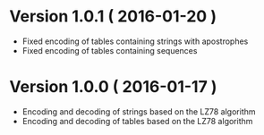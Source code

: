 # Version 1.0.1 ( 2016-01-20 )
- Fixed encoding of tables containing strings with apostrophes
- Fixed encoding of tables containing sequences

# Version 1.0.0 ( 2016-01-17 )
- Encoding and decoding of strings based on the LZ78 algorithm
- Encoding and decoding of tables based on the LZ78 algorithm
